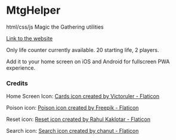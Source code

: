 # MtgHelper

html/css/js Magic the Gathering utilities

[Link to the website](https://tdsojohn.github.io/MtgHelper/index.html)

Only life counter currently available. 20 starting life, 2 players.

Add it to your home screen on iOS and Android for fullscreen PWA experience.

### Credits

Home Screen Icon:
[Cards icon created by Victoruler - Flaticon](https://www.flaticon.com/free-icons/cards)

Poison icon:
[Poison icon created by Freepik - Flaticon](https://www.flaticon.com/free-icons/poison)

Reset icon:
[Reset icon created by Rahul Kaklotar - Flaticon](https://www.flaticon.com/free-icons/reset)

Search icon:
[Search icon created by chanut - Flaticon](https://www.flaticon.com/free-icon/magnifying-glass_151773?term=search&page=1&position=4&origin=search&related_id=151773)